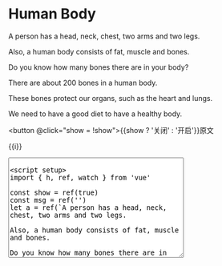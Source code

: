 # Human Body

<div v-if="show">
A person has a head, neck, chest, two arms and two legs.

Also, a human body consists of fat, muscle and bones.  

Do you know how many bones there are in your body?

There are about 200 bones in a human body.

These bones protect our organs, such as the heart and lungs.  

We need to have a good diet to have a healthy body.
</div>

<button @click="show = !show">{{show ? '关闭' : '开启'}}原文</button>

<span v-for="(i, index) in a" :style="{color: msg.split('')[index] === i ? 'green' : 'var(--c-bg)'}">{{i}}</span>

<textarea v-model="msg" style="width: 350px; height: 200px" />

<script setup>
import { h, ref, watch } from 'vue'

const show = ref(true)
const msg = ref('')
let a = ref(`A person has a head, neck, chest, two arms and two legs.

Also, a human body consists of fat, muscle and bones.  

Do you know how many bones there are in your body?

There are about 200 bones in a human body.

These bones protect our organs, such as the heart and lungs.  

We need to have a good diet to have a healthy body.`.split(''))

// const count = ref(0)
</script>

<style>

</style>
